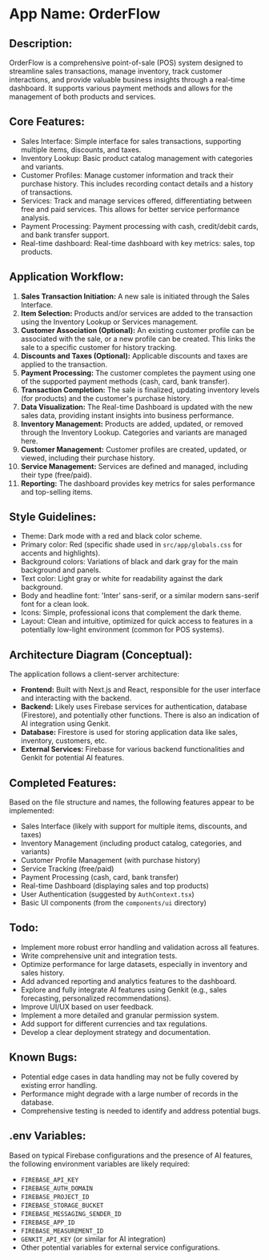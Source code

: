 # **App Name**: OrderFlow

## Description:
OrderFlow is a comprehensive point-of-sale (POS) system designed to streamline sales transactions, manage inventory, track customer interactions, and provide valuable business insights through a real-time dashboard. It supports various payment methods and allows for the management of both products and services.

## Core Features:

- Sales Interface: Simple interface for sales transactions, supporting multiple items, discounts, and taxes.
- Inventory Lookup: Basic product catalog management with categories and variants.
- Customer Profiles: Manage customer information and track their purchase history. This includes recording contact details and a history of transactions.
- Services: Track and manage services offered, differentiating between free and paid services. This allows for better service performance analysis.
- Payment Processing: Payment processing with cash, credit/debit cards, and bank transfer support.
- Real-time dashboard: Real-time dashboard with key metrics: sales, top products.

## Application Workflow:

1.  **Sales Transaction Initiation:** A new sale is initiated through the Sales Interface.
2.  **Item Selection:** Products and/or services are added to the transaction using the Inventory Lookup or Services management.
3.  **Customer Association (Optional):** An existing customer profile can be associated with the sale, or a new profile can be created. This links the sale to a specific customer for history tracking.
4.  **Discounts and Taxes (Optional):** Applicable discounts and taxes are applied to the transaction.
5.  **Payment Processing:** The customer completes the payment using one of the supported payment methods (cash, card, bank transfer).
6.  **Transaction Completion:** The sale is finalized, updating inventory levels (for products) and the customer's purchase history.
7.  **Data Visualization:** The Real-time Dashboard is updated with the new sales data, providing instant insights into business performance.
8.  **Inventory Management:** Products are added, updated, or removed through the Inventory Lookup. Categories and variants are managed here.
9.  **Customer Management:** Customer profiles are created, updated, or viewed, including their purchase history.
10. **Service Management:** Services are defined and managed, including their type (free/paid).
11. **Reporting:** The dashboard provides key metrics for sales performance and top-selling items.


## Style Guidelines:

-   Theme: Dark mode with a red and black color scheme.
-   Primary color: Red (specific shade used in `src/app/globals.css` for accents and highlights).
-   Background colors: Variations of black and dark gray for the main background and panels.
-   Text color: Light gray or white for readability against the dark background.
-   Body and headline font: 'Inter' sans-serif, or a similar modern sans-serif font for a clean look.
-   Icons: Simple, professional icons that complement the dark theme.
-   Layout: Clean and intuitive, optimized for quick access to features in a potentially low-light environment (common for POS systems).

## Architecture Diagram (Conceptual):

The application follows a client-server architecture:

-   **Frontend:** Built with Next.js and React, responsible for the user interface and interacting with the backend.
-   **Backend:** Likely uses Firebase services for authentication, database (Firestore), and potentially other functions. There is also an indication of AI integration using Genkit.
-   **Database:** Firestore is used for storing application data like sales, inventory, customers, etc.
-   **External Services:** Firebase for various backend functionalities and Genkit for potential AI features.

## Completed Features:

Based on the file structure and names, the following features appear to be implemented:

-   Sales Interface (likely with support for multiple items, discounts, and taxes)
-   Inventory Management (including product catalog, categories, and variants)
-   Customer Profile Management (with purchase history)
-   Service Tracking (free/paid)
-   Payment Processing (cash, card, bank transfer)
-   Real-time Dashboard (displaying sales and top products)
-   User Authentication (suggested by `AuthContext.tsx`)
-   Basic UI components (from the `components/ui` directory)

## Todo:

-   Implement more robust error handling and validation across all features.
-   Write comprehensive unit and integration tests.
-   Optimize performance for large datasets, especially in inventory and sales history.
-   Add advanced reporting and analytics features to the dashboard.
-   Explore and fully integrate AI features using Genkit (e.g., sales forecasting, personalized recommendations).
-   Improve UI/UX based on user feedback.
-   Implement a more detailed and granular permission system.
-   Add support for different currencies and tax regulations.
-   Develop a clear deployment strategy and documentation.

## Known Bugs:

-   Potential edge cases in data handling may not be fully covered by existing error handling.
-   Performance might degrade with a large number of records in the database.
-   Comprehensive testing is needed to identify and address potential bugs.

## .env Variables:

Based on typical Firebase configurations and the presence of AI features, the following environment variables are likely required:

-   `FIREBASE_API_KEY`
-   `FIREBASE_AUTH_DOMAIN`
-   `FIREBASE_PROJECT_ID`
-   `FIREBASE_STORAGE_BUCKET`
-   `FIREBASE_MESSAGING_SENDER_ID`
-   `FIREBASE_APP_ID`
-   `FIREBASE_MEASUREMENT_ID`
-   `GENKIT_API_KEY` (or similar for AI integration)
-   Other potential variables for external service configurations.
